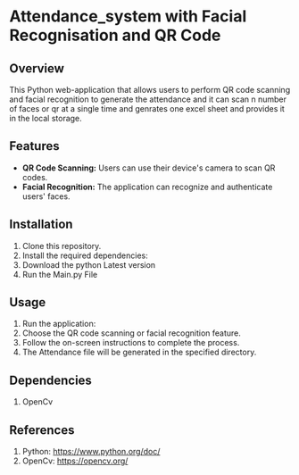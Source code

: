 # Attendance_system with Facial Recognisation and QR Code

## Overview
This Python web-application that allows users to perform QR code scanning and facial recognition to generate the attendance and it can scan n number of faces or qr at a single time and genrates one excel sheet and provides it in the local storage.

## Features
- **QR Code Scanning:** Users can use their device's camera to scan QR codes.
- **Facial Recognition:** The application can recognize and authenticate users' faces.
  
## Installation
1. Clone this repository.
2. Install the required dependencies:
3. Download the python Latest version
4. Run the Main.py File
   
## Usage
1. Run the application:
2. Choose the QR code scanning or facial recognition feature.
3. Follow the on-screen instructions to complete the process.
4. The Attendance file will be generated in the specified directory.

## Dependencies
1. OpenCv

## References
1. Python: https://www.python.org/doc/
2. OpenCv: https://opencv.org/
